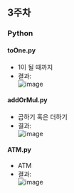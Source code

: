 ## 3주차
### Python

#### toOne.py
-  1이 될 때까지
- 결과:  
![image](https://user-images.githubusercontent.com/46733911/132987564-223eb575-3437-42d9-a264-10785abcbf35.png)


#### addOrMul.py
- 곱하기 혹은 더하기
- 결과:   
![image](https://user-images.githubusercontent.com/46733911/132987552-f90f71fe-3647-49ec-8b96-9090d2d73413.png)


#### ATM.py
- ATM
- 결과:   
![image](https://user-images.githubusercontent.com/46733911/132987552-f90f71fe-3647-49ec-8b96-9090d2d73413.png)